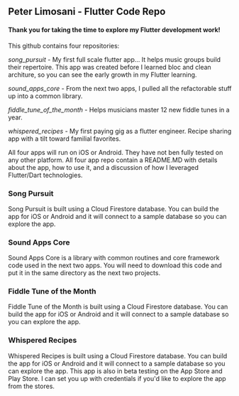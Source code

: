 ## Peter Limosani - Flutter Code Repo

#### Thank you for taking the time to explore my Flutter development work!

This github contains four repositories: 

_song_pursuit_ - My first full scale flutter app… It helps music groups build their repertoire. This app was created before I learned bloc and clean architure, so you can see the early growth in my Flutter learning.

_sound_apps_core_ - From the next two apps, I pulled all the refactorable stuff up into a common library.

_fiddle_tune_of_the_month_ - Helps musicians master 12 new fiddle tunes in a year.

_whispered_recipes_ - My first paying gig as a flutter engineer. Recipe sharing app with a tilt toward familial favorites.

All four apps will run on iOS or Android. They have not ben fully tested on any other platform. All four app repo contain a README.MD with details about the app, how to use it, and a discussion of how I leveraged Flutter/Dart technologies.

### Song Pursuit

Song Pursuit is built using a Cloud Firestore database. You can build the app for iOS or Android and it will connect to a sample database so you can explore the app.

### Sound Apps Core

Sound Apps Core is a library with common routines and core framework code used in the next two apps. You will need to download this code and put it in the same directory as the next two projects.

### Fiddle Tune of the Month

Fiddle Tune of the Month is built using a Cloud Firestore database. You can build the app for iOS or Android and it will connect to a sample database so you can explore the app.

### Whispered Recipes

Whispered Recipes is built using a Cloud Firestore database. You can build the app for iOS or Android and it will connect to a sample database so you can explore the app. This app is also in beta testing on the App Store and Play Store. I can set you up with credentials if you'd like to explore the app from the stores.